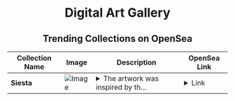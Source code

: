 <div align="center">

# Digital Art Gallery

## Trending Collections on OpenSea

| Collection Name                       | Image                                                                                     | Description                       | OpenSea Link                                                                                          |
|---------------------------------------|-------------------------------------------------------------------------------------------|-----------------------------------|--------------------------------------------------------------------------------------------------------|
| **Siesta** | ![Image](https://i.seadn.io/s/raw/files/84236e3a78001ca55b80c24350417909.png?w=500&auto=format?w=200&auto=format) | <details><summary>The artwork was inspired by th...</summary>The artwork was inspired by the painting "Siesta" by Joaquín Sorolla and created in Midjourney for one open call.</details> | <details><summary>Link</summary>[Siesta](https://opensea.io/collection/siesta-7)</details> |

</div>